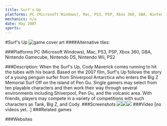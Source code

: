```yaml
---
title: Surf's Up
platforms: PC (Microsoft Windows), Mac, PS3, PSP, Xbox 360, GBA, Nintendo Gamecube, Nintendo DS, Nintendo Wii, PS2
mechanics: n/a
date: May 2007
sports: 
---
```

#Surf's Up
![game cover art](//images.igdb.com/igdb/image/upload/t_cover_big/aejqlibddsyqd9zvcdjs.jpg "Logo Title Text 1")
####Alternative tiles:

###Platforms
PC (Microsoft Windows), Mac, PS3, PSP, Xbox 360, GBA, Nintendo Gamecube, Nintendo DS, Nintendo Wii, PS2

###Description:
When the Surf's Up, Cody Maverick comes running to hit the tubes with his board. Based on the 2007 film, Surf's Up follows the story of a young penguin surfer from Shiverpool Antarctica who enters the Big Z Memorial Surf Off on the island of Pen Gu. Single gamers may select from ten playable characters and then work their way through several environments including Shiverpool, Pen Gu, and the volcanic area. With friends, players may compete in a variety of competitions with such characters as Tank, Big Z, and Cody.
###Screenshots
<a target="_blank" href="//images.igdb.com/igdb/image/upload/t_cover_big/yrq47jkklkkfjolgs7n7.jpg"><img src="//images.igdb.com/igdb/image/upload/t_thumb/yrq47jkklkkfjolgs7n7.jpg"/></a><a target="_blank" href="//images.igdb.com/igdb/image/upload/t_cover_big/nhzd7ychvsipvtgk26fb.jpg"><img src="//images.igdb.com/igdb/image/upload/t_thumb/nhzd7ychvsipvtgk26fb.jpg"/></a><a target="_blank" href="//images.igdb.com/igdb/image/upload/t_cover_big/ltlpnn3ftoqyzjiuim5x.jpg"><img src="//images.igdb.com/igdb/image/upload/t_thumb/ltlpnn3ftoqyzjiuim5x.jpg"/></a>
###Video
[no videos yet...]
###Related games

###Websites

